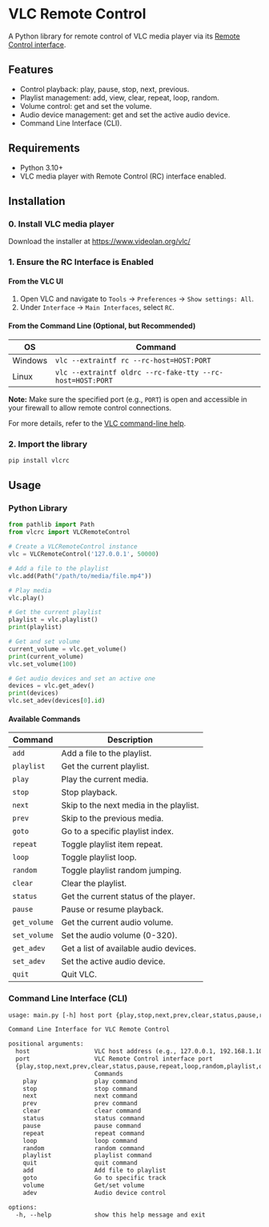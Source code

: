 # VLC Remote Control

A Python library for remote control of VLC media player
via its [Remote Control interface][1].

## Features

- Control playback: play, pause, stop, next, previous.
- Playlist management: add, view, clear, repeat, loop, random.
- Volume control: get and set the volume.
- Audio device management: get and set the active audio device.
- Command Line Interface (CLI).

## Requirements

- Python 3.10+
- VLC media player with Remote Control (RC) interface enabled.

## Installation

### 0. Install VLC media player

Download the installer at <https://www.videolan.org/vlc/>

### 1. Ensure the RC Interface is Enabled

#### From the VLC UI

1. Open VLC and navigate to `Tools` -> `Preferences` -> `Show settings: All`.
2. Under `Interface` -> `Main Interfaces`, select `RC`.

#### From the Command Line (Optional, but Recommended)

| OS      | Command                                                  |
|---------|----------------------------------------------------------|
| Windows | `vlc --extraintf rc --rc-host=HOST:PORT`                 |
| Linux   | `vlc --extraintf oldrc --rc-fake-tty --rc-host=HOST:PORT`|

**Note:** Make sure the specified port (e.g., `PORT`) is open and accessible
in your firewall to allow remote control connections.

For more details, refer to the [VLC command-line help][2].

### 2. Import the library

```bash
pip install vlcrc
```

## Usage

### Python Library

```py
from pathlib import Path
from vlcrc import VLCRemoteControl

# Create a VLCRemoteControl instance
vlc = VLCRemoteControl('127.0.0.1', 50000)

# Add a file to the playlist
vlc.add(Path("/path/to/media/file.mp4"))

# Play media
vlc.play()

# Get the current playlist
playlist = vlc.playlist()
print(playlist)

# Get and set volume
current_volume = vlc.get_volume()
print(current_volume)
vlc.set_volume(100)

# Get audio devices and set an active one
devices = vlc.get_adev()
print(devices)
vlc.set_adev(devices[0].id)
```

#### Available Commands

| Command      | Description                                 |
|--------------|---------------------------------------------|
| `add`        | Add a file to the playlist.                 |
| `playlist`   | Get the current playlist.                   |
| `play`       | Play the current media.                     |
| `stop`       | Stop playback.                              |
| `next`       | Skip to the next media in the playlist.     |
| `prev`       | Skip to the previous media.                 |
| `goto`       | Go to a specific playlist index.            |
| `repeat`     | Toggle playlist item repeat.                |
| `loop`       | Toggle playlist loop.                       |
| `random`     | Toggle playlist random jumping.             |
| `clear`      | Clear the playlist.                         |
| `status`     | Get the current status of the player.       |
| `pause`      | Pause or resume playback.                   |
| `get_volume` | Get the current audio volume.               |
| `set_volume` | Set the audio volume (0-320).               |
| `get_adev`   | Get a list of available audio devices.      |
| `set_adev`   | Set the active audio device.                |
| `quit`       | Quit VLC.                                   |

### Command Line Interface (CLI)

```txt
usage: main.py [-h] host port {play,stop,next,prev,clear,status,pause,repeat,loop,random,playlist,quit,add,goto,volume,adev} ...

Command Line Interface for VLC Remote Control

positional arguments:
  host                  VLC host address (e.g., 127.0.0.1, 192.168.1.100)
  port                  VLC Remote Control interface port
  {play,stop,next,prev,clear,status,pause,repeat,loop,random,playlist,quit,add,goto,volume,adev}
                        Commands
    play                play command
    stop                stop command
    next                next command
    prev                prev command
    clear               clear command
    status              status command
    pause               pause command
    repeat              repeat command
    loop                loop command
    random              random command
    playlist            playlist command
    quit                quit command
    add                 Add file to playlist
    goto                Go to specific track
    volume              Get/set volume
    adev                Audio device control

options:
  -h, --help            show this help message and exit
```

[1]:https://wiki.videolan.org/Documentation:Modules/rc
[2]:https://wiki.videolan.org/VLC_command-line_help

